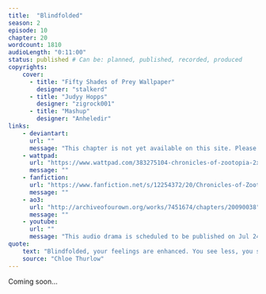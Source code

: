 ```yaml
---
title:  "Blindfolded"
season: 2
episode: 10
chapter: 20
wordcount: 1810
audioLength: "0:11:00"
status: published # Can be: planned, published, recorded, produced
copyrights:
    cover:
      - title: "Fifty Shades of Prey Wallpaper"
        designer: "stalkerd"
      - title: "Judyy Hopps"
        designer: "zigrock001"
      - title: "Mashup"
        designer: "Anheledir"
links:
    - deviantart:
      url: ""
      message: "This chapter is not yet available on this site. Please choose another hoster!"
    - wattpad:
      url: "https://www.wattpad.com/383275104-chronicles-of-zootopia-2x10-blindfolded"
      message: ""
    - fanfiction:
      url: "https://www.fanfiction.net/s/12254372/20/Chronicles-of-Zootopia"
      message: ""
    - ao3:
      url: "http://archiveofourown.org/works/7451674/chapters/20090038"
      message: ""
    - youtube:
      url: ""
      message: "This audio drama is scheduled to be published on Jul 24, 2017!"
quote:
    text: "Blindfolded, your feelings are enhanced. You see less, you see nothing, but you feel more. You feel everything."
    source: "Chloe Thurlow"
---
```

Coming soon...
